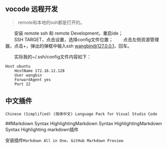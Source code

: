 
## vocode 远程开发

> remote和本地的ssh都是打开的。

&emsp;&emsp;安装 remote ssh 和 remote Development，重启ide；  
&emsp;&emsp;SSH TARGET，点击设置，选择config文件位置；
&emsp;&emsp;点击左侧资源管理器，点击+，弹出的弹框中输入ssh wangbin@127.0.0.1，回车。  

&emsp;&emsp;实际我的~/.ssh/config文件内容如下：

```shell
Host ubuntu
    HostName 172.16.12.128
    User wangbin
    ForwardAgent yes
    Port 22
```

## 中文插件


```Chinese (Simplified) (简体中文) Language Pack for Visual Studio Code```

##Markdown Syntax HighlightingMarkdown Syntax HighlightingMarkdown Syntax Highlighting markdown插件

安装插件```Markdown All in One```、```GitHub Markdown Preview```